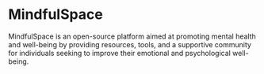 # MindfulSpace
MindfulSpace is an open-source platform aimed at promoting mental health and well-being by providing resources, tools, and a supportive community for individuals seeking to improve their emotional and psychological well-being.
